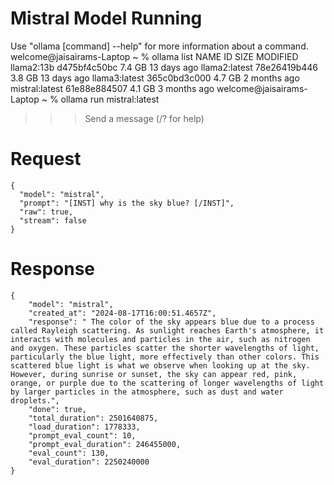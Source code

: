 # Mistral Model Running

Use "ollama [command] --help" for more information about a command.
welcome@jaisairams-Laptop ~ % ollama list
NAME          	ID          	SIZE  	MODIFIED
llama2:13b    	d475bf4c50bc	7.4 GB	13 days ago
llama2:latest 	78e26419b446	3.8 GB	13 days ago
llama3:latest 	365c0bd3c000	4.7 GB	2 months ago
mistral:latest	61e88e884507	4.1 GB	3 months ago
welcome@jaisairams-Laptop ~ % ollama run mistral:latest
>>> Send a message (/? for help)



# Request 

```
{
  "model": "mistral",
  "prompt": "[INST] why is the sky blue? [/INST]",
  "raw": true,
  "stream": false
}

```

# Response

```
{
    "model": "mistral",
    "created_at": "2024-08-17T16:00:51.4657Z",
    "response": " The color of the sky appears blue due to a process called Rayleigh scattering. As sunlight reaches Earth's atmosphere, it interacts with molecules and particles in the air, such as nitrogen and oxygen. These particles scatter the shorter wavelengths of light, particularly the blue light, more effectively than other colors. This scattered blue light is what we observe when looking up at the sky. However, during sunrise or sunset, the sky can appear red, pink, orange, or purple due to the scattering of longer wavelengths of light by larger particles in the atmosphere, such as dust and water droplets.",
    "done": true,
    "total_duration": 2501640875,
    "load_duration": 1778333,
    "prompt_eval_count": 10,
    "prompt_eval_duration": 246455000,
    "eval_count": 130,
    "eval_duration": 2250240000
}

```
